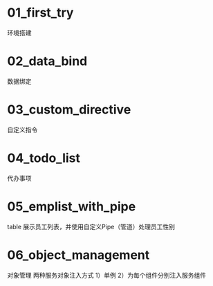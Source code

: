 # 01_first_try
环境搭建


# 02_data_bind
数据绑定

# 03_custom_directive
自定义指令

# 04_todo_list
代办事项


# 05_emplist_with_pipe
table 展示员工列表，并使用自定义Pipe（管道）处理员工性别


# 06_object_management
对象管理
两种服务对象注入方式
1）单例
2）为每个组件分别注入服务组件